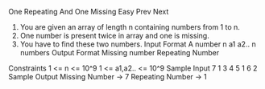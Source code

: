 One Repeating And One Missing
Easy  Prev   Next
1. You are given an array of length n containing numbers from 1 to n.
2. One number is present twice in array and one is missing.
3. You have to find these two numbers.
Input Format
A number n
a1
a2..
n numbers
Output Format
Missing number
Repeating Number

Constraints
1 <= n <= 10^9
1 <= a1,a2.. <= 10^9 
Sample Input
7
1 
3 
4 
5 
1 
6 
2
Sample Output
Missing Number -> 7
Repeating Number -> 1